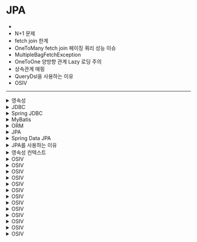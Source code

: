 # JPA

- 
- N+1 문제 
- fetch join 한계 
- OneToMany fetch join 페이징 쿼리 성능 이슈 
- MultipleBagFetchException 
- OneToOne 양방향 관계 Lazy 로딩 주의 
- 상속관계 매핑 
- QueryDsl을 사용하는 이유 
- OSIV

---

<details>
   <summary>영속성</summary>

<br/>

- 데이터를 생성한 프로그램의 실행이 종료되더라도 사라지지 않는 데이터의 특성
- 데이터를 파일이나 DB에 저장함으로써 데이터에 영속성을 부여한다.

</details>

<details>
   <summary>JDBC</summary>

<br/>

- 자바에서 데이터베이스에 접속할 수 있도록 하는 자바 API이다.

</details>

<details>
   <summary>Spring JDBC</summary>

<br/>

- JDBC의 저수준 처리를 스프링 프레임워크에 위임하여, Connection 연결 객체 생성 및 종료, Statement 준비/실행 및 종료 등의 반복되는 처리를 대신해준다.

</details>

<details>
   <summary>MyBatis</summary>

<br/>

- 반복적인 JDBC 프로그래밍을 단순화하고, 코드에서 SQL을 분리하는 목적을 가진 프레임워크

</details>

<details>
   <summary>ORM</summary>

<br/>

- Object Relational Mapping
- 객체와 관계형 데이터베이스의 테이블을 매핑하여 데이터를 객체화하는 기술이다.
- 객체는 객체대로 설계하고 관계형 데이터베이스는 관계형 데이터베이스대로 설계하더라도, ORM 프레임워크가 자바 객체와 관계형 DB를 매핑해준다.
  - 특정 데이터베이스에 의존적이지 않다.

</details>

<details>
   <summary>JPA</summary>

<br/>

- Java Persistence API
- 자바 진영의 ORM 기술 표준으로 사용되는 인터페이스 모음이다.
- 대표적인 구현체로 하이버네이트가 있고, SQL 중심의 개발에서 객체 중심의 개발을 할 수 있도록 기능을 제공한다.

</details>


<details>
   <summary>Spring Data JPA</summary>

<br/>

- JPA를 사용할 때마다 반복적으로 작성하는 코드를 추상화하여, 편리하게 사용할 수 있도록 하는 기술

</details>

<details>
   <summary>JPA를 사용하는 이유</summary>

<br/>

- 객체와 관계형 데이터베이스는 차이점이 있다.
  - 객체는 추상화, 상속, 다형성이라는 개념이 있고, 연관관계를 참조로 맺는다.
  - 관계형 데이터베이스에는 추상화, 상속, 다형성이라는 개념이 없고, 연관관계를 외래키로 맺는다.
- 이런 패러다임의 불일치 사이에서 데이터를 주고 받으려면 번거로운 변환 작업이 필요하다. 이를 JPA가 해결해준다.
  - ex) 조인해서 조회하는 SQL 작성 -> SQL에 의존적인 클래스 구현하여 데이터를 받아오기 -> 참조 관계를 가지도록 변환  

</details>

<details>
   <summary>영속성 컨텍스트</summary>

<br/>

- 엔티티를 영구 저장하는 환경이라는 뜻이다.
- 엔티티 매니저로 엔티티를 저장하거나 조회하면, 엔티티 매니저는 영속성 컨텍스트에 엔티티를 보관하고 관리한다.

</details>


<details>
   <summary>OSIV</summary>

<br/>



</details>


<details>
   <summary>OSIV</summary>

<br/>



</details>


<details>
   <summary>OSIV</summary>

<br/>



</details>


<details>
   <summary>OSIV</summary>

<br/>



</details>


<details>
   <summary>OSIV</summary>

<br/>



</details>


<details>
   <summary>OSIV</summary>

<br/>



</details>


<details>
   <summary>OSIV</summary>

<br/>



</details>


<details>
   <summary>OSIV</summary>

<br/>



</details>


<details>
   <summary>OSIV</summary>

<br/>



</details>


<details>
   <summary>OSIV</summary>

<br/>



</details>


<details>
   <summary>OSIV</summary>

<br/>



</details>


<details>
   <summary>OSIV</summary>

<br/>



</details>


<details>
   <summary>OSIV</summary>

<br/>



</details>

